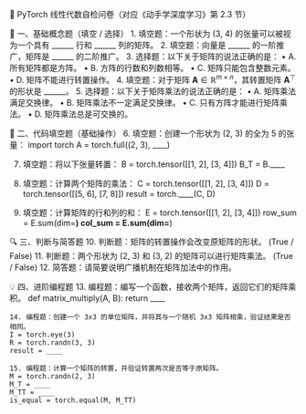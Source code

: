 🧪 PyTorch 线性代数自检问卷（对应《动手学深度学习》第 2.3 节）

📘 一、基础概念题（填空 / 选择）
	1.	填空题：一个形状为 (3, 4) 的张量可以被视为一个具有 ______ 行和 ______ 列的矩阵。
	2.	填空题：向量是 ______ 的一阶推广，矩阵是 ______ 的二阶推广。
	3.	选择题：以下关于矩阵的说法正确的是：
	•	A. 所有矩阵都是方阵。
	•	B. 方阵的行数和列数相等。
	•	C. 矩阵只能包含整数元素。
	•	D. 矩阵不能进行转置操作。
	4.	填空题：对于矩阵 $\mathbf{A} \in \mathbb{R}^{m \times n}$，其转置矩阵 $\mathbf{A}^\top$ 的形状是 ______。
	5.	选择题：以下关于矩阵乘法的说法正确的是：
	•	A. 矩阵乘法满足交换律。
	•	B. 矩阵乘法不一定满足交换律。
	•	C. 只有方阵才能进行矩阵乘法。
	•	D. 矩阵乘法总是可交换的。

🧪 二、代码填空题（基础操作）
6.	填空题：创建一个形状为 (2, 3) 的全为 5 的张量：
import torch
A = torch.full((2, 3), ____)

7.	填空题：将以下张量转置：
B = torch.tensor([[1, 2], [3, 4]])
B_T = B.____

8.	填空题：计算两个矩阵的乘法：
C = torch.tensor([[1, 2], [3, 4]])
D = torch.tensor([[5, 6], [7, 8]])
result = torch.____(C, D)

9.	填空题：计算矩阵的行和列的和：
E = torch.tensor([[1, 2], [3, 4]])
row_sum = E.sum(dim=____)
col_sum = E.sum(dim=____)

🔍 三、判断与简答题
	10.	判断题：矩阵的转置操作会改变原矩阵的形状。 (True / False)
	11.	判断题：两个形状为 (2, 3) 和 (3, 2) 的矩阵可以进行矩阵乘法。 (True / False)
	12.	简答题：请简要说明广播机制在矩阵加法中的作用。

💡 四、进阶编程题
	13.	编程题：编写一个函数，接收两个矩阵，返回它们的矩阵乘积。
    def matrix_multiply(A, B):
    return ____

    14.	编程题：创建一个 3x3 的单位矩阵，并将其与一个随机 3x3 矩阵相乘，验证结果是否相同。
    I = torch.eye(3)
    R = torch.randn(3, 3)
    result = ____

    15.	编程题：计算一个矩阵的转置，并验证转置两次是否等于原矩阵。
    M = torch.randn(2, 3)
    M_T = ____
    M_TT = ____
    is_equal = torch.equal(M, M_TT)